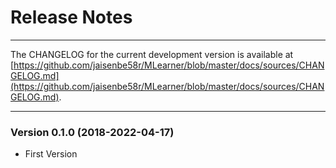 # Release Notes

---

The CHANGELOG for the current development version is available at
[https://github.com/jaisenbe58r/MLearner/blob/master/docs/sources/CHANGELOG.md](https://github.com/jaisenbe58r/MLearner/blob/master/docs/sources/CHANGELOG.md).

---



### Version 0.1.0 (2018-2022-04-17)

- First Version
